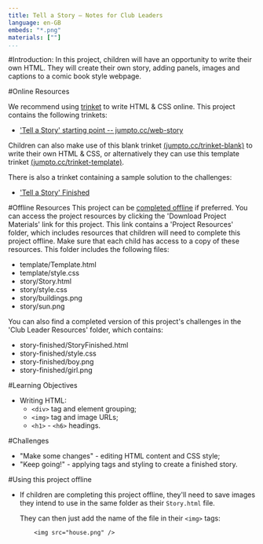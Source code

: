 ```yaml
---
title: Tell a Story — Notes for Club Leaders
language: en-GB
embeds: "*.png"
materials: [""]
...
```


#Introduction:
In this project, children will have an opportunity to write their own HTML. They will create their own story, adding panels, images and captions to a comic book style webpage.

#Online Resources

We recommend using [trinket](https://trinket.io/) to write HTML & CSS online. This project contains the following trinkets:

+ ['Tell a Story' starting point -- jumpto.cc/web-story](http://jumpto.cc/web-story)

Children can also make use of this blank trinket [(jumpto.cc/trinket-blank)](http://jumpto.cc/trinket-blank) to write their own HTML & CSS, or alternatively they can use this template trinket [(jumpto.cc/trinket-template)](http://jumpto.cc/trinket-template).

There is also a trinket containing a sample solution to the challenges:

+ ['Tell a Story' Finished](https://trinket.io/html/c8afdef912)

#Offline Resources
This project can be [completed offline](../html-css.html) if preferred. You can access the project resources by clicking the 'Download Project Materials' link for this project. This link contains a 'Project Resources' folder, which includes resources that children will need to complete this project offline. Make sure that each child has access to a copy of these resources. This folder includes the following files:

+ template/Template.html
+ template/style.css
+ story/Story.html
+ story/style.css
+ story/buildings.png
+ story/sun.png

You can also find a completed version of this project's challenges in the 'Club Leader Resources' folder, which contains:

+ story-finished/StoryFinished.html
+ story-finished/style.css
+ story-finished/boy.png
+ story-finished/girl.png

#Learning Objectives
+ Writing HTML:
	+ `<div>` tag and element grouping;
	+ `<img>` tag and image URLs;
	+ `<h1>` - `<h6>` headings.

#Challenges
+ "Make some changes" - editing HTML content and CSS style;
+ "Keep going!" - applying tags and styling to create a finished story.

#Using this project offline
+ If children are completing this project offline, they'll need to save images they intend to use in the same folder as their `Story.html` file.

	They can then just add the name of the file in their `<img>` tags:

	```
		<img src="house.png" />
	``` 